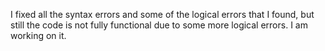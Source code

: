 I fixed all the syntax errors and some of the logical errors that I found, but still the code is not fully functional due to some more logical errors. I am working on it.
